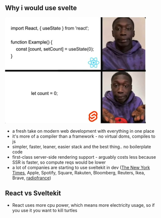 
## Why i would use svelte
![](../githubImg/sv-rc.png)

- a fresh take on modern web development with everything in one place
- it's more of a compiler than a framework - no virtual doms, compiles to js
- simpler, faster, leaner, easier stack and the best thing.. no boilerplate code
- first-class server-side rendering support - arguably costs less because SSR is faster, so compute reqs would be lower
- a lot of companies are starting to use sveltekit in dev 
([The New York Times](https://www.nytimes.com/interactive/2021/us/covid-cases.html), Apple, Spotify, Square, Rakuten, Bloomberg, Reuters, Ikea, Brave, [radiofrance](https://www.radiofrance.fr/))

## React vs Sveltekit
- React uses more cpu power, which means more electricity usage, so if you use it you want to kill turtles
